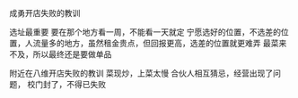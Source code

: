 成勇开店失败的教训

选址最重要
要在那个地方看一周，不能看一天就定
宁愿选好的位置，不选差的位置，人流量多的地方，虽然租金贵点，但回报更高，选差的位置就更难弄
最菜来不及，所以最终还是要做单品

附近在八维开店失败的教训
菜现炒，上菜太慢
合伙人相互猜忌，经营出现了问题，
校门封了，不得已失败





